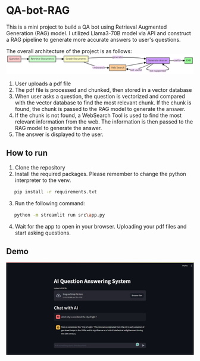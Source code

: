 # QA-bot-RAG
This is a mini project to build a QA bot using Retrieval Augmented Generation (RAG) model.
I utilized Llama3-70B model via API and construct a RAG pipeline to generate more accurate answers to user's questions.

The overall architecture of the project is as follows:
![img.png](img.png)
1. User uploads a pdf file
2. The pdf file is processed and chunked, then stored in a vector database
3. When user asks a question, the question is vectorized and compared with the vector database to find the most relevant chunk. If the chunk is found, the chunk is passed to the RAG model to generate the answer.
4. If the chunk is not found, a WebSearch Tool is used to find the most relevant information from the web. The information is then passed to the RAG model to generate the answer.
5. The answer is displayed to the user.

## How to run
1. Clone the repository
2. Install the required packages. Please remember to change the python interpreter to the venv.
```bash
   pip install -r requirements.txt
   ```
3. Run the following command:
```bash
   python -m streamlit run src\app.py
   ```
4. Wait for the app to open in your browser. Uploading your pdf files and start asking questions.


## Demo
![img_1.png](img_1.png)